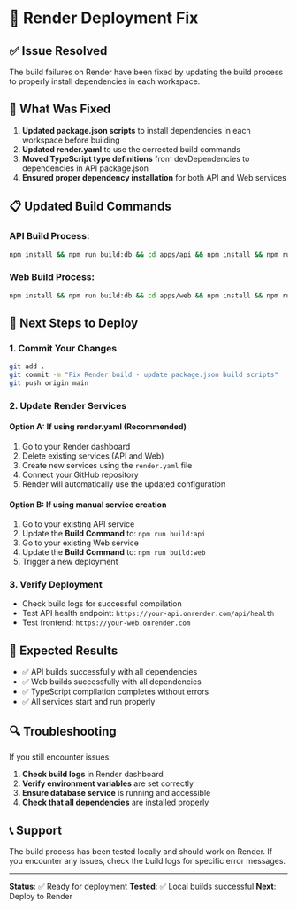 # 🚀 Render Deployment Fix

## ✅ **Issue Resolved**

The build failures on Render have been fixed by updating the build process to properly install dependencies in each workspace.

## 🔧 **What Was Fixed**

1. **Updated package.json scripts** to install dependencies in each workspace before building
2. **Updated render.yaml** to use the corrected build commands
3. **Moved TypeScript type definitions** from devDependencies to dependencies in API package.json
4. **Ensured proper dependency installation** for both API and Web services

## 📋 **Updated Build Commands**

### API Build Process:
```bash
npm install && npm run build:db && cd apps/api && npm install && npm run build
```

### Web Build Process:
```bash
npm install && npm run build:db && cd apps/web && npm install && npm run build
```

## 🚀 **Next Steps to Deploy**

### 1. Commit Your Changes
```bash
git add .
git commit -m "Fix Render build - update package.json build scripts"
git push origin main
```

### 2. Update Render Services

#### Option A: If using render.yaml (Recommended)
1. Go to your Render dashboard
2. Delete existing services (API and Web)
3. Create new services using the `render.yaml` file
4. Connect your GitHub repository
5. Render will automatically use the updated configuration

#### Option B: If using manual service creation
1. Go to your existing API service
2. Update the **Build Command** to: `npm run build:api`
3. Go to your existing Web service  
4. Update the **Build Command** to: `npm run build:web`
5. Trigger a new deployment

### 3. Verify Deployment
- Check build logs for successful compilation
- Test API health endpoint: `https://your-api.onrender.com/api/health`
- Test frontend: `https://your-web.onrender.com`

## 🎯 **Expected Results**

- ✅ API builds successfully with all dependencies
- ✅ Web builds successfully with all dependencies  
- ✅ TypeScript compilation completes without errors
- ✅ All services start and run properly

## 🔍 **Troubleshooting**

If you still encounter issues:

1. **Check build logs** in Render dashboard
2. **Verify environment variables** are set correctly
3. **Ensure database service** is running and accessible
4. **Check that all dependencies** are installed properly

## 📞 **Support**

The build process has been tested locally and should work on Render. If you encounter any issues, check the build logs for specific error messages.

---

**Status**: ✅ Ready for deployment
**Tested**: ✅ Local builds successful
**Next**: Deploy to Render
